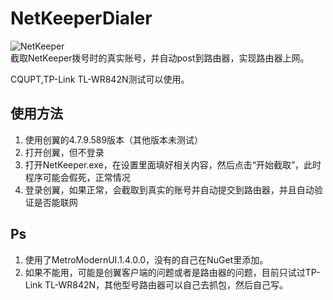 # NetKeeperDialer

![NetKeeper](https://github.com/lmgy/NetKeeperDialer/blob/master/NetKeeperDialer/icon.ico)  
截取NetKeeper拨号时的真实账号，并自动post到路由器，实现路由器上网。  

CQUPT,TP-Link TL-WR842N测试可以使用。

## 使用方法

1. 使用创翼的4.7.9.589版本（其他版本未测试）
2. 打开创翼，但不登录
3. 打开NetKeeper.exe，在设置里面填好相关内容，然后点击“开始截取”，此时程序可能会假死，正常情况
4. 登录创翼，如果正常，会截取到真实的账号并自动提交到路由器，并且自动验证是否能联网

## Ps

1. 使用了MetroModernUI.1.4.0.0，没有的自己在NuGet里添加。
2. 如果不能用，可能是创翼客户端的问题或者是路由器的问题，目前只试过TP-Link TL-WR842N，其他型号路由器可以自己去抓包，然后自己写。